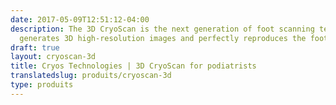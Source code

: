 ```yaml
---
date: 2017-05-09T12:51:12-04:00
description: The 3D CryoScan is the next generation of foot scanning technology. It
  generates 3D high-resolution images and perfectly reproduces the foot.
draft: true
layout: cryoscan-3d
title: Cryos Technologies | 3D CryoScan for podiatrists
translatedslug: produits/cryoscan-3d
type: produits
---
```



